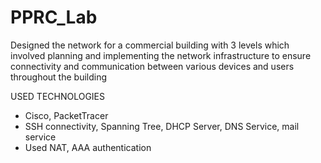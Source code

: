# PPRC_Lab
Designed the network for a commercial building with 3 levels which involved planning and implementing the network
infrastructure to ensure connectivity and communication between various devices and users throughout the building

USED TECHNOLOGIES
-  Cisco, PacketTracer
-  SSH connectivity, Spanning Tree, DHCP Server, DNS Service, mail service
-  Used NAT, AAA authentication
